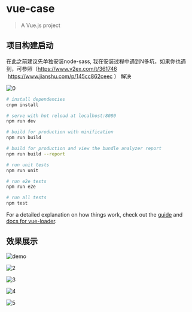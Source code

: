 # vue-case

> A Vue.js project

## 项目构建启动

在此之前建议先单独安装node-sass, 我在安装过程中遇到N多坑，如果你也遇到，可参照（https://www.v2ex.com/t/361746  https://www.jianshu.com/p/145cc862ceec ） 解决

![0](./present/0.PNG)

``` bash
# install dependencies
cnpm install

# serve with hot reload at localhost:8080
npm run dev

# build for production with minification
npm run build

# build for production and view the bundle analyzer report
npm run build --report

# run unit tests
npm run unit

# run e2e tests
npm run e2e

# run all tests
npm test
```

For a detailed explanation on how things work, check out the [guide](http://vuejs-templates.github.io/webpack/) and [docs for vue-loader](http://vuejs.github.io/vue-loader).

## 效果展示

![demo](./present/1.PNG)

![2](./present/2.PNG)

![3](./present/3.PNG)

![4](./present/4.PNG)

![5](./present/5.PNG)
